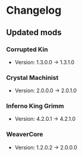 # Changelog


## Updated mods

### Corrupted Kin

- Version: 1.3.0.0 -> 1.3.1.0

### Crystal Machinist

- Version: 2.0.0.0 -> 2.0.1.0

### Inferno King Grimm

- Version: 4.2.0.1 -> 4.2.1.0

### WeaverCore

- Version: 1.2.0.2 -> 2.0.0.0

